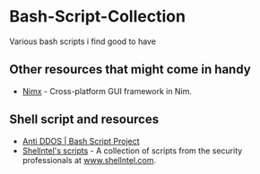 # Bash-Script-Collection
Various bash scripts i find good to have

## Other resources that might come in handy
- [Nimx](https://github.com/yglukhov/nimx) - Cross-platform GUI framework in Nim.

## Shell script and resources
- [Anti DDOS | Bash Script Project](https://github.com/anti-ddos/Anti-DDOS)
- [Shellntel's scripts](https://github.com/Shellntel/scripts) - A collection of scripts from the security professionals at www.shellntel.com.


